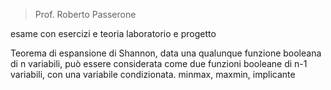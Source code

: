 > Prof. Roberto Passerone

esame con esercizi e teoria
laboratorio e progetto

Teorema di espansione di Shannon, data una qualunque funzione booleana di n variabili, può essere considerata come due funzioni booleane di n-1 variabili, con una variabile condizionata.
minmax, maxmin, implicante

